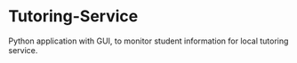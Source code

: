 # Tutoring-Service
Python application with GUI, to monitor student information for local tutoring service. 
